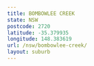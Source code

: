 ```yaml
---
title: BOMBOWLEE CREEK
state: NSW
postcode: 2720
latitude: -35.379935
longitude: 148.383619
url: /nsw/bombowlee-creek/
layout: suburb
---
```

